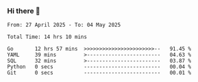 ### Hi there 👋

<!--
**zhumeme/zhumeme** is a ✨ _special_ ✨ repository because its `README.md` (this file) appears on your GitHub profile.

Here are some ideas to get you started:

- 🔭 I’m currently working on ...
- 🌱 I’m currently learning ...
- 👯 I’m looking to collaborate on ...
- 🤔 I’m looking for help with ...
- 💬 Ask me about ...
- 📫 How to reach me: ...
- 😄 Pronouns: ...
- ⚡ Fun fact: ...
-->

<!--START_SECTION:waka-->

```all_time
From: 27 April 2025 - To: 04 May 2025

Total Time: 14 hrs 10 mins

Go       12 hrs 57 mins  >>>>>>>>>>>>>>>>>>>>>>>--   91.45 %
YAML     39 mins         >------------------------   04.63 %
SQL      32 mins         >------------------------   03.87 %
Python   0 secs          -------------------------   00.04 %
Git      0 secs          -------------------------   00.01 %
```

<!--END_SECTION:waka-->
